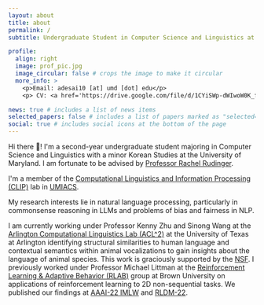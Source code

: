 ```yaml
---
layout: about
title: about
permalink: /
subtitle: Undergraduate Student in Computer Science and Linguistics at  <a href='https://umd.edu/'>University of Maryland, College Park</a>. 

profile:
  align: right
  image: prof_pic.jpg
  image_circular: false # crops the image to make it circular
  more_info: >
    <p>Email: adesai10 [at] umd [dot] edu</p>
    <p> CV: <a href='https://drive.google.com/file/d/1CYiSWp-dWIwoW0K_fStZRz9h9GKU49-a/view?usp=sharing'>Click Here</a>

news: true # includes a list of news items
selected_papers: false # includes a list of papers marked as "selected={true}"
social: true # includes social icons at the bottom of the page
---
```


Hi there 👋! I'm a second-year undergraduate student majoring in Computer Science and Linguistics with a minor Korean Studies at the University of Maryland. I am fortunate to be advised by [Professor Rachel Rudinger](https://rudinger.github.io/). 

I'm a member of the [Computational Linguistics and Information Processing (CLIP)](https://wiki.umiacs.umd.edu/clip/index.php/Main_Page) lab in [UMIACS](https://www.umiacs.umd.edu/).

My research interests lie in natural language processing, particularly in commonsense reasoning in LLMs and problems of bias and fairness in NLP.

I am currently working under Professor Kenny Zhu and Sinong Wang at the [Arlington Computational Linguistics Lab (ACL^2)](https://acl-group.github.io/) at the University of Texas at Arlington identifying structural similarities to human language and contextual semantics within animal vocalizations to gain insights about the language of animal species. This work is graciously supported by the [NSF](https://www.nsf.gov/crssprgm/reu/). I previously worked under Professor Michael Littman at the [Reinforcement Learning & Adaptive Behavior (RLAB)](http://bigai.cs.brown.edu/) group at Brown University on applications of reinforcement learning to 2D non-sequential tasks. We published our findings at [AAAI-22 IMLW](https://sites.google.com/view/aaai22-imlw) and [RLDM-22](https://rldm.org/).